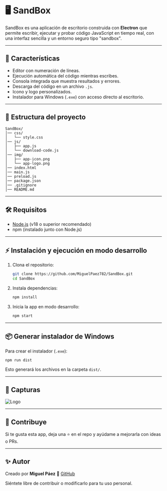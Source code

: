 # 🖥️ SandBox

SandBox es una aplicación de escritorio construida con **Electron** que permite escribir, ejecutar y probar código JavaScript en tiempo real, con una interfaz sencilla y un entorno seguro tipo "sandbox".

---

## 🚀 Características
- Editor con numeración de líneas.
- Ejecución automática del código mientras escribes.
- Consola integrada que muestra resultados y errores.
- Descarga del código en un archivo `.js`.
- Icono y logo personalizados.
- Instalador para Windows (`.exe`) con acceso directo al escritorio.

---

## 📂 Estructura del proyecto
```
SandBox/
│── css/
│   └── style.css
│── js/
│   ├── app.js
│   └── download-code.js
│── img/
│   ├── app-icon.png
│   └── app-logo.png
│── index.html
│── main.js
│── preload.js
│── package.json
│── .gitignore
│── README.md
```

---

## 🛠️ Requisitos
- [Node.js](https://nodejs.org/) (v18 o superior recomendado)
- npm (instalado junto con Node.js)

---

## ⚡ Instalación y ejecución en modo desarrollo
1. Clona el repositorio:
   ```bash
   git clone https://github.com/MiguelPaez782/SandBox.git
   cd SandBox
   ```
2. Instala dependencias:
   ```bash
   npm install
   ```
3. Inicia la app en modo desarrollo:
   ```bash
   npm start
   ```

---

## 📦 Generar instalador de Windows
Para crear el instalador (`.exe`):
```bash
npm run dist
```

Esto generará los archivos en la carpeta `dist/`.

---

## 📸 Capturas
![Logo](img/app-logo.png)

---

## 🌟 Contribuye
Si te gusta esta app, deja una ⭐ en el repo y ayúdame a mejorarla con ideas o PRs.

---

## ✨ Autor

Creado por **Miguel Páez**
🔗 [GitHub](https://github.com/MiguelPaez782)

Siéntete libre de contribuir o modificarlo para tu uso personal.
